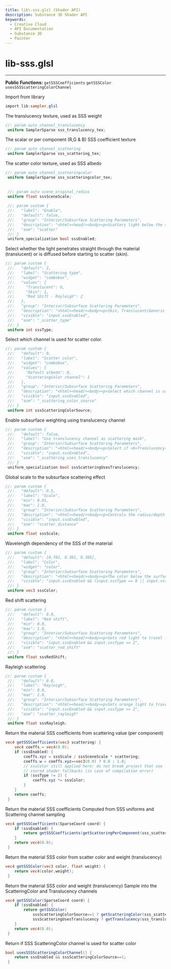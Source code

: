 ```yaml
---
title: lib\-sss.glsl (Shader API)
description: Substance 3D Shader API
keywords:
  - Creative Cloud
  - API Documentation
  - Substance 3D
  - Painter
---
```





























lib\-sss.glsl
=============

---




**Public Functions:**
`getSSSCoefficients`
`getSSSColor`
`usesSSSScatteringColorChannel`


Import from library





```glsl
import lib-sampler.glsl
```









The translucency texture, used as SSS weight





```glsl
//: param auto channel_translucency
 uniform SamplerSparse sss_translucency_tex;
```









The scalar or per component (R,G \& B) SSS coefficient texture





```glsl
//: param auto channel_scattering
 uniform SamplerSparse sss_scattering_tex;
```









The scatter color texture, used as SSS albedo





```glsl
//: param auto channel_scatteringcolor
 uniform SamplerSparse sss_scatteringcolor_tex;
 
 
 //: param auto scene_original_radius
 uniform float sssSceneScale;
 
 //: param custom {
 //:   "label": "Enable",
 //:   "default": false,
 //:   "group": "Interior/Subsurface Scattering Parameters",
 //:   "description": "<html><head/><body><p>Scatters light below the surface, rather than passing straight through.<br/><b>Please note</b>: <b>Activate Subsurface Scattering</b> needs to be enabled in <b>Display Settings</b> and the following channel needs to be present for the subsurface scattering parameters to have an effect: <b>Scattering</b></p></body></html>",
 //:   "asm": "scatter"
 //: }
 uniform_specialization bool sssEnabled;
```









Select whether the light penetrates straight through the material (translucent)
 or is diffused before starting to scatter (skin).





```glsl
//: param custom {
 //:   "default": 2,
 //:   "label": "Scattering type",
 //:   "widget": "combobox",
 //:   "values": {
 //:     "Translucent": 0,
 //:     "Skin": 1,
 //:     "Red Shift - Rayleigh": 2
 //:   },
 //:   "group": "Interior/Subsurface Scattering Parameters",
 //:   "description": "<html><head/><body><p>Skin, Translucent/Generic or Red Shift & Rayleigh controls.<br/><b>Please note</b>: <b>Activate Subsurface Scattering</b> needs to be enabled in <b>Display Settings</b> and the following channel needs to be present for the subsurface scattering parameters to have an effect: <b>Scattering</b></p></body></html>",
 //:   "visible": "input.sssEnabled",
 //:   "asm": "_scatter_type"
 //: }
 uniform int sssType;
```









Select which channel is used for scatter color.





```glsl
//: param custom {
 //:   "default": 0,
 //:   "label": "Scatter color",
 //:   "widget": "combobox",
 //:   "values": {
 //:     "Default albedo": 0,
 //:     "ScatteringColor channel": 1
 //:   },
 //:   "group": "Interior/Subsurface Scattering Parameters",
 //:   "description": "<html><head/><body><p>Select which channel is used to define scatter color.<br/><b>Please note</b>: <b>Activate Subsurface Scattering</b> needs to be enabled in <b>Display Settings</b> and the following channel needs to be present for the subsurface scattering parameters to have an effect: <b>Scattering</b></p></body></html>",
 //:   "visible": "input.sssEnabled",
 //:   "asm": "_scattering_color_source"
 //: }
 uniform int sssScatteringColorSource;
```









Enable subsurface weighting using translucency channel





```glsl
//: param custom {
 //:   "default": false,
 //:   "label": "Use translucency channel as scattering mask",
 //:   "group": "Interior/Subsurface Scattering Parameters",
 //:   "description": "<html><head/><body><p>Select if <b>Translucency</b> channel is used to interpolate between the scattered diffuse and the original diffuse.<br/><b>Please note</b>: <b>Activate Subsurface Scattering</b> needs to be enabled in <b>Display Settings</b> and the following channel needs to be present for the subsurface scattering parameters to have an effect: <b>Scattering</b></p></body></html>",
 //:   "visible": "input.sssEnabled",
 //:   "asm": "_scattering_uses_translucency"
 //: }
 uniform_specialization bool sssScatteringUsesTranslucency;
```









Global scale to the subsurface scattering effect





```glsl
//: param custom {
 //:   "default": 0.5,
 //:   "label": "Scale",
 //:   "min": 0.01,
 //:   "max": 1.0,
 //:   "group": "Interior/Subsurface Scattering Parameters",
 //:   "description": "<html><head/><body><p>Controls the radius/depth of the light absorption in the material.<br/><b>Please note</b>: <b>Activate Subsurface Scattering</b> needs to be enabled in <b>Display Settings</b> and the following channel needs to be present for the subsurface scattering parameters to have an effect: <b>Scattering</b></p></body></html>",
 //:   "visible": "input.sssEnabled",
 //:   "asm": "scatter_distance"
 //: }
 uniform float sssScale;
```









Wavelength dependency of the SSS of the material





```glsl
//: param custom {
 //:   "default": [0.701, 0.301, 0.305],
 //:   "label": "Color",
 //:   "widget": "color",
 //:   "group": "Interior/Subsurface Scattering Parameters",
 //:   "description": "<html><head/><body><p>The color below the surface that scattered light will become.<br/><b>Please note</b>: <b>Activate Subsurface Scattering</b> needs to be enabled in <b>Display Settings</b> and the following channel needs to be present for the subsurface scattering parameters to have an effect: <b>Scattering</b></p></body></html>",
 //:   "visible": "input.sssEnabled && (input.sssType == 0 || input.sssType == 1)"
 //: }
 uniform vec3 sssColor;
```









Red shift scattering





```glsl
//: param custom {
 //:   "default": 0.0,
 //:   "label": "Red shift",
 //:   "min": 0.0,
 //:   "max": 1.0,
 //:   "group": "Interior/Subsurface Scattering Parameters",
 //:   "description": "<html><head/><body><p>Sets red light to travel further than other light colors. Useful for skin.<br/><b>Please note</b>: <b>Activate Subsurface Scattering</b> needs to be enabled in <b>Display Settings</b> and the following channel needs to be present for the subsurface scattering parameters to have an effect: <b>Scattering</b></p></body></html>",
 //:   "visible": "input.sssEnabled && input.sssType == 2",
 //:   "asm": "scatter_red_shift"
 //: }
 uniform float sssRedShift;
```









Rayleigh scattering





```glsl
//: param custom {
 //:   "default": 0.0,
 //:   "label": "Rayleigh",
 //:   "min": 0.0,
 //:   "max": 1.0,
 //:   "group": "Interior/Subsurface Scattering Parameters",
 //:   "description": "<html><head/><body><p>Sets orange light to travel further beneath the surface and blue light to travel less.<br/><b>Please note</b>: <b>Activate Subsurface Scattering</b> needs to be enabled in <b>Display Settings</b> and the following channel needs to be present for the subsurface scattering parameters to have an effect: <b>Scattering</b></p></body></html>",
 //:   "visible": "input.sssEnabled && input.sssType == 2",
 //:   "asm": "scatter_rayleigh"
 //: }
 uniform float sssRayleigh;
```









Return the material SSS coefficients from scattering value (per component)





```glsl
vec4 getSSSCoefficients(vec3 scattering) {
 	vec4 coeffs = vec4(0.0);
 	if (sssEnabled) {
 		coeffs.xyz = sssScale / sssSceneScale * scattering;
 		coeffs.w = coeffs.xyz==vec3(0.0) ? 0.0 : 1.0;
 		// sssColor still applied here: do not break project that use
 		// stored shader fallbacks (in case of compilation error)
 		if (sssType != 2) {
 			coeffs.xyz *= sssColor;
 		}
 	}
 	return coeffs;
 }
```









Return the material SSS coefficients
 Computed from SSS uniforms and Scattering channel sampling





```glsl
vec4 getSSSCoefficients(SparseCoord coord) {
 	if (sssEnabled) {
 		return getSSSCoefficients(getScatteringPerComponent(sss_scattering_tex, coord));
 	}
 	return vec4(0.0);
 }
```









Return the material SSS color from scatter color and weight (translucency)





```glsl
vec4 getSSSColor(vec3 color, float weight) {
 	return vec4(color,weight);
 }
```









Return the material SSS color and weight (translucency)
 Sample into the ScatteringColor and Translucency channels





```glsl
vec4 getSSSColor(SparseCoord coord) {
 	if (sssEnabled) {
 		return getSSSColor(
 			sssScatteringColorSource==1 ? getScatteringColor(sss_scatteringcolor_tex, coord) : vec3(1.0),
 			sssScatteringUsesTranslucency ? getTranslucency(sss_translucency_tex, coord) : 1.0);
 	}
 	return vec4(0.0);
 }
```









Return if SSS ScatteringColor channel is used for scatter color





```glsl
bool usesSSSScatteringColorChannel() {
 	return sssEnabled && sssScatteringColorSource==1;
 }
 
 
```






